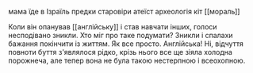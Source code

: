 мама їде в Ізраїль
предки старовіри
атеїст
археологія
кіт
[[мораль]]

Коли він опанував [[англійську]] і став навчати інших, голоси несподівано зникли. Хто міг про таке подумати? 
Зникли і спалахи бажання покінчити із життям. Як все просто. Англійська! 
Ні, відчуття повноти буття з'являлося рідко, крізь нього все ще зіяла холодна порожнеча, але тепер вона не була такою нестерпною і всеохопною.   